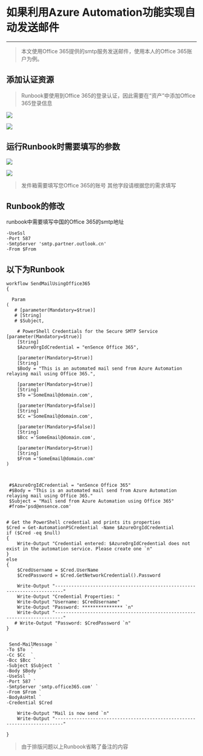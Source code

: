 # 如果利用Azure Automation功能实现自动发送邮件 #


----------
> 本文使用Office 365提供的smtp服务发送邮件，使用本人的Office 365账户为例。

## 添加认证资源 ##

> Runbook要使用到Office 365的登录认证，因此需要在“资产”中添加Office 365登录信息

![](http://i.imgur.com/afnFa9Y.png)

![](http://i.imgur.com/jzHU97N.png)

## 运行Runbook时需要填写的参数 ##

![](http://i.imgur.com/SmoXO1F.png)

![](http://i.imgur.com/7NXVoiS.png)

> 发件箱需要填写您Office 365的账号
> 其他字段请根据您的需求填写

## Runbook的修改 ##

runbook中需要填写中国的Office 365的smtp地址

    -UseSsl
    -Port 587 
    -SmtpServer 'smtp.partner.outlook.cn'
    -From $From 

## 以下为Runbook ##

    workflow SendMailUsingOffice365
	{
    
      Param
    (            
       # [parameter(Mandatory=$true)]
       # [String]
       # $Subject,

        # PowerShell Credentials for the Secure SMTP Service
	[parameter(Mandatory=$true)]
        [String]
        $AzureOrgIdCredential = "enSence Office 365", 
        
        [parameter(Mandatory=$true)]
        [String]
        $Body = "This is an automated mail send from Azure Automation relaying mail using Office 365.",
                        
        [parameter(Mandatory=$true)]
        [String]
        $To ='SomeEmail@domain.com',
        
        [parameter(Mandatory=$false)]
        [String]
        $Cc ='SomeEmail@domain.com',
        
        [parameter(Mandatory=$false)]
        [String]
        $Bcc ='SomeEmail@domain.com',
               
        [parameter(Mandatory=$true)]
        [String]
        $From ='SomeEmail@domain.com' 
    )
    

 
     #$AzureOrgIdCredential = "enSence Office 365"
     #$Body = "This is an automated mail send from Azure Automation relaying mail using Office 365."
     $Subject = "Mail send from Azure Automation using Office 365"
     #from='psd@ensence.com'
 
     
    # Get the PowerShell credential and prints its properties
    $Cred = Get-AutomationPSCredential -Name $AzureOrgIdCredential
    if ($Cred -eq $null)
    {
        Write-Output "Credential entered: $AzureOrgIdCredential does not exist in the automation service. Please create one `n"   
    }
    else
    {
        $CredUsername = $Cred.UserName
        $CredPassword = $Cred.GetNetworkCredential().Password
        
        Write-Output "-------------------------------------------------------------------------"
        Write-Output "Credential Properties: "
        Write-Output "Username: $CredUsername"
        Write-Output "Password: *************** `n"
        Write-Output "-------------------------------------------------------------------------"
       # Write-Output "Password: $CredPassword `n"
    }

     
     Send-MailMessage `
    -To $To  `
    -Cc $Cc  `
    -Bcc $Bcc `
    -Subject $Subject  `
    -Body $Body `
    -UseSsl `
    -Port 587 `
    -SmtpServer 'smtp.office365.com' `
    -From $From `
    -BodyAsHtml `
    -Credential $Cred
  
        Write-Output "Mail is now send `n"
        Write-Output "-------------------------------------------------------------------------"

	}
> 由于排版问题以上Runbook省略了备注的内容